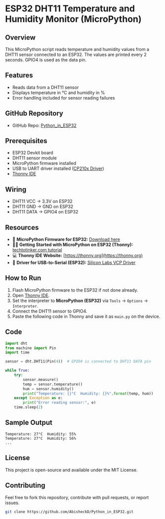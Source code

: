 
# ESP32 DHT11 Temperature and Humidity Monitor (MicroPython)

## Overview

This MicroPython script reads temperature and humidity values from a DHT11 sensor connected to an ESP32. The values are printed every 2 seconds. GPIO4 is used as the data pin.

## Features

- Reads data from a DHT11 sensor
- Displays temperature in °C and humidity in %
- Error handling included for sensor reading failures

## GitHub Repository

- GitHub Repo: [Python_in_ESP32](https://github.com/AbisheckD/Python_in_ESP32/tree/main)

## Prerequisites

- ESP32 Devkit board  
- DHT11 sensor module  
- MicroPython firmware installed  
- USB to UART driver installed ([CP210x Driver](https://www.silabs.com/developer-tools/usb-to-uart-bridge-vcp-drivers))  
- [Thonny IDE](https://thonny.org/)  

## Wiring

- DHT11 VCC → 3.3V on ESP32  
- DHT11 GND → GND on ESP32  
- DHT11 DATA → GPIO4 on ESP32  

## Resources

- 📘 **MicroPython Firmware for ESP32:** [Download here](https://micropython.org/download/ESP32_GENERIC/)  
- 🧑‍🏫 **Getting Started with MicroPython on ESP32 (Thonny):** [techtotinker.com tutorial](https://techtotinker.com/2020/09/05/000-esp32-micropython-how-to-get-started-with-micropython/)  
- 💻 **Thonny IDE Website:** [https://thonny.org](https://thonny.org)  
- 🔌 **Driver for USB-to-Serial (ESP32):** [Silicon Labs VCP Driver](https://www.silabs.com/developer-tools/usb-to-uart-bridge-vcp-drivers)

## How to Run

1. Flash MicroPython firmware to the ESP32 if not done already.
2. Open [Thonny IDE](https://thonny.org).
3. Set the interpreter to **MicroPython (ESP32)** via `Tools` → `Options` → `Interpreter`.
4. Connect the DHT11 sensor to GPIO4.
5. Paste the following code in Thonny and save it as `main.py` on the device.

## Code

```python
import dht
from machine import Pin
import time

sensor = dht.DHT11(Pin(4))  # GPIO4 is connected to DHT11 DATA pin

while True:
    try:
        sensor.measure()
        temp = sensor.temperature()
        hum = sensor.humidity()
        print("Temperature: {}°C  Humidity: {}%".format(temp, hum))
    except Exception as e:
        print("Error reading sensor:", e)
    time.sleep(2)
```

## Sample Output

```
Temperature: 27°C  Humidity: 55%
Temperature: 27°C  Humidity: 56%
...
```

## License

This project is open-source and available under the MIT License.

## Contributing

Feel free to fork this repository, contribute with pull requests, or report issues.

```bash
git clone https://github.com/AbisheckD/Python_in_ESP32.git
```
